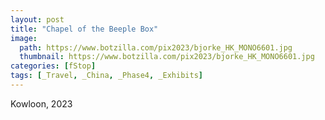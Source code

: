 ```yaml
---
layout: post
title: "Chapel of the Beeple Box"
image:
  path: https://www.botzilla.com/pix2023/bjorke_HK_MONO6601.jpg
  thumbnail: https://www.botzilla.com/pix2023/bjorke_HK_MONO6601.jpg
categories: [fStop]
tags: [_Travel, _China, _Phase4, _Exhibits]
---
```


Kowloon, 2023


